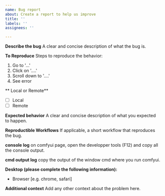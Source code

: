 ```yaml
---
name: Bug report
about: Create a report to help us improve
title: ''
labels: ''
assignees: ''

---
```


**Describe the bug**
A clear and concise description of what the bug is.

**To Reproduce**
Steps to reproduce the behavior:
1. Go to '...'
2. Click on '....'
3. Scroll down to '....'
4. See error

** Local or Remote**
- [ ] Local
- [ ] Remote

**Expected behavior**
A clear and concise description of what you expected to happen.

**Reproductible Workflows**
If applicable, a short workflow that reproduces the bug.

**console log**
on comfyui page, open the developper tools (F12) and copy all the console output.

**cmd output log**
copy the output of the window cmd where you run comfyui.

**Desktop (please complete the following information):**
 - Browser [e.g. chrome, safari]

**Additional context**
Add any other context about the problem here.
